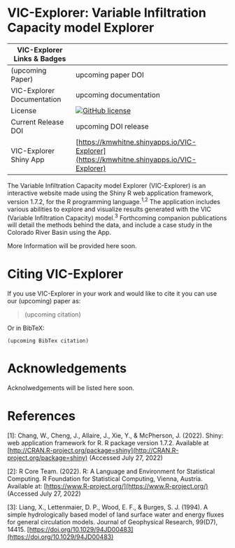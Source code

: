 VIC-Explorer: Variable Infiltration Capacity model Explorer
=============================
| VIC-Explorer Links & Badges              |                                                                             |
|------------------------|----------------------------------------------------------------------------------------------------------------------------------------------------------------------------------------------------------|
| (upcoming Paper)             | upcoming paper DOI |
| VIC-Explorer Documentation      | upcoming documentation |
| License                | [![GitHub license](https://img.shields.io/badge/license-GPLv3-blue.svg)](https://raw.githubusercontent.com/kwhitney727/VIC-Explorer/master/LICENSE) |
| Current Release DOI    | upcoming DOI release |
| VIC-Explorer Shiny App        | [https://kmwhitne.shinyapps.io/VIC-Explorer](https://kmwhitne.shinyapps.io/VIC-Explorer) |

The Variable Infiltration Capacity model Explorer (VIC-Explorer) is an interactive website made using the Shiny R web application framework, version 1.7.2, for the R programming language.<sup>1,2</sup>
The application includes various abilities to explore and visualize results generated with the VIC (Variable Infiltration Capacity) model.<sup>3</sup>
Forthcoming companion publications will detail the methods behind the data, and include a case study in the Colorado River Basin using the App.

More Information will be provided here soon.

Citing VIC-Explorer
=============
If you use VIC-Explorer in your work and would like to cite it you can use our (upcoming) paper as:

 > (upcoming citation)

Or in BibTeX: 
``` 
(upcoming BibTex citation)
``` 

Acknowledgements
================
Acknolwedgements will be listed here soon.


References
==========

[1]: Chang, W., Cheng, J., Allaire, J., Xie, Y., & McPherson, J. (2022). Shiny: web application framework for R. R package version 1.7.2. Available at [http://CRAN.R-project.org/package=shiny](http://CRAN.R-project.org/package=shiny) (Accessed July 27, 2022)

[2]: R Core Team. (2022). R: A Language and Environment for Statistical Computing. R Foundation for Statistical Computing, Vienna, Austria. Available at: [https://www.R-project.org/](https://www.R-project.org/) (Accessed July 27, 2022)

[3]: Liang, X., Lettenmaier, D. P., Wood, E. F., & Burges, S. J. (1994). A simple hydrologically based model of land surface water and energy fluxes for general circulation models. Journal of Geophysical Research, 99(D7), 14415. [https://doi.org/10.1029/94JD00483](https://doi.org/10.1029/94JD00483)

